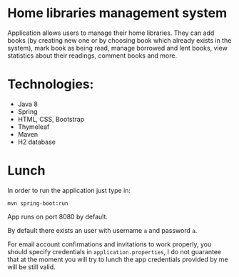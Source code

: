 # Home libraries management system
Application allows users to manage their home libraries.
They can add books (by creating new one or by choosing book
which already exists in the system),
mark book as being read, manage borrowed and lent books, view statistics about their
readings, comment books and more.

# Technologies:
- Java 8
- Spring
- HTML, CSS, Bootstrap
- Thymeleaf
- Maven
- H2 database


# Lunch
In order to run the application just type in:
````
mvn spring-boot:run
````
App runs on port 8080 by default.

By default there exists an user with username `a` and password `a`.

For email account confirmations and invitations to work properly,
you should specify credentials in `application.properties`, I
do not guarantee that at the moment you will try to lunch the app
credentials provided by me will be still valid.